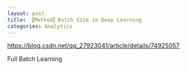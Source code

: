 ```yaml
---
layout: post
title: 【Method】Batch Size in Deep Learning
categories: Analytics
---
```


https://blog.csdn.net/qq_27923041/article/details/74925057

Full Batch Learning